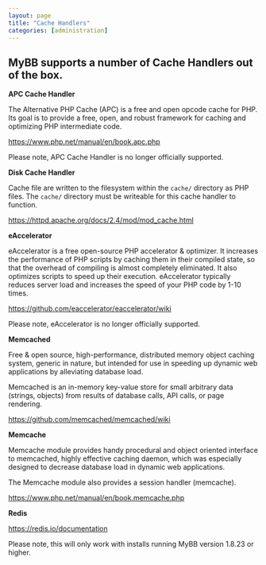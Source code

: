 ```yaml
---
layout: page
title: "Cache Handlers"
categories: [administration]
---
```


## MyBB supports a number of Cache Handlers out of the box. 

**APC Cache Handler**

The Alternative PHP Cache (APC) is a free and open opcode cache for PHP. Its goal is to provide a free, open, and robust framework for caching and optimizing PHP intermediate code. 

https://www.php.net/manual/en/book.apc.php

Please note, APC Cache Handler is no longer officially supported.

**Disk Cache Handler**

Cache file are written to the filesystem within the `cache/` directory as PHP files. The `cache/` directory must be writeable for this cache handler to function.

https://httpd.apache.org/docs/2.4/mod/mod_cache.html

**eAccelerator**

eAccelerator is a free open-source PHP accelerator & optimizer. It increases the performance of PHP scripts by caching them in their compiled state, so that the overhead of compiling is almost completely eliminated. It also optimizes scripts to speed up their execution. eAccelerator typically reduces server load and increases the speed of your PHP code by 1-10 times. 

https://github.com/eaccelerator/eaccelerator/wiki

Please note, eAccelerator is no longer officially supported.

**Memcached**

Free & open source, high-performance, distributed memory object caching system, generic in nature, but intended for use in speeding up dynamic web applications by alleviating database load.

Memcached is an in-memory key-value store for small arbitrary data (strings, objects) from results of database calls, API calls, or page rendering.

https://github.com/memcached/memcached/wiki

**Memcache**

Memcache module provides handy procedural and object oriented interface to memcached, highly effective caching daemon, which was especially designed to decrease database load in dynamic web applications.

The Memcache module also provides a session handler (memcache). 

https://www.php.net/manual/en/book.memcache.php

**Redis**



https://redis.io/documentation

Please note, this will only work with installs running MyBB version 1.8.23 or higher.


